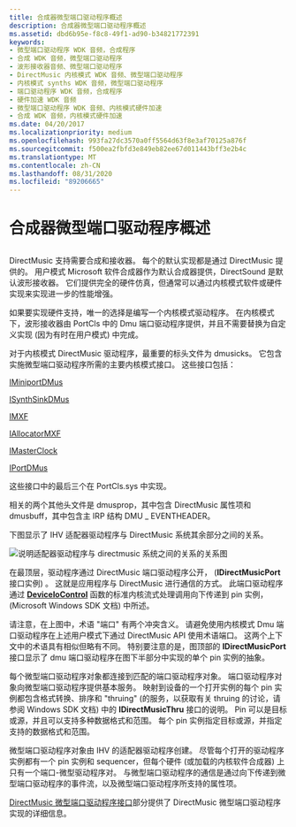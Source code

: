 ```yaml
---
title: 合成器微型端口驱动程序概述
description: 合成器微型端口驱动程序概述
ms.assetid: dbd6b95e-f8c8-49f1-ad90-b34821772391
keywords:
- 微型端口驱动程序 WDK 音频，合成程序
- 合成 WDK 音频，微型端口驱动程序
- 波形接收器音频、微型端口驱动程序
- DirectMusic 内核模式 WDK 音频、微型端口驱动程序
- 内核模式 synths WDK 音频，微型端口驱动程序
- 端口驱动程序 WDK 音频，合成程序
- 硬件加速 WDK 音频
- 微型端口驱动程序 WDK 音频、内核模式硬件加速
- 合成 WDK 音频，内核模式硬件加速
ms.date: 04/20/2017
ms.localizationpriority: medium
ms.openlocfilehash: 993fa27dc3570a0ff5564d63f8e3af70125a876f
ms.sourcegitcommit: f500ea2fbfd3e849eb82ee67d011443bff3e2b4c
ms.translationtype: MT
ms.contentlocale: zh-CN
ms.lasthandoff: 08/31/2020
ms.locfileid: "89206665"
---
```

# <a name="synthesizer-miniport-driver-overview"></a>合成器微型端口驱动程序概述


## <span id="synthesizer_miniport_driver_overview"></span><span id="SYNTHESIZER_MINIPORT_DRIVER_OVERVIEW"></span>


DirectMusic 支持需要合成和接收器。 每个的默认实现都是通过 DirectMusic 提供的。 用户模式 Microsoft 软件合成器作为默认合成器提供，DirectSound 是默认波形接收器。 它们提供完全的硬件仿真，但通常可以通过内核模式软件或硬件实现来实现进一步的性能增强。

如果要实现硬件支持，唯一的选择是编写一个内核模式驱动程序。 在内核模式下，波形接收器由 PortCls 中的 Dmu 端口驱动程序提供，并且不需要替换为自定义实现 (因为有时在用户模式) 中完成。

对于内核模式 DirectMusic 驱动程序，最重要的标头文件为 dmusicks。 它包含实施微型端口驱动程序所需的主要内核模式接口。 这些接口包括：

[IMiniportDMus](/windows-hardware/drivers/ddi/dmusicks/nn-dmusicks-iminiportdmus)

[ISynthSinkDMus](/windows-hardware/drivers/ddi/dmusicks/nn-dmusicks-isynthsinkdmus)

[IMXF](/windows-hardware/drivers/ddi/dmusicks/nn-dmusicks-imxf)

[IAllocatorMXF](/windows-hardware/drivers/ddi/dmusicks/nn-dmusicks-iallocatormxf)

[IMasterClock](/windows-hardware/drivers/ddi/dmusicks/nn-dmusicks-imasterclock)

[IPortDMus](/windows-hardware/drivers/ddi/dmusicks/nn-dmusicks-iportdmus)

这些接口中的最后三个在 PortCls.sys 中实现。

相关的两个其他头文件是 dmusprop，其中包含 DirectMusic 属性项和 dmusbuff，其中包含主 IRP 结构 DMU \_ EVENTHEADER。

下图显示了 IHV 适配器驱动程序与 DirectMusic 系统其余部分之间的关系。

![说明适配器驱动程序与 directmusic 系统之间的关系的关系图](images/dmkmbig.png)

在最顶层，驱动程序通过 DirectMusic 端口驱动程序公开， (**IDirectMusicPort** 接口实例) 。 这就是应用程序与 DirectMusic 进行通信的方式。 此端口驱动程序通过 [**DeviceIoControl**](/windows/desktop/api/ioapiset/nf-ioapiset-deviceiocontrol) 函数的标准内核流式处理调用向下传递到 pin 实例， (Microsoft Windows SDK 文档) 中所述。

请注意，在上图中，术语 "端口" 有两个冲突含义。 请避免使用内核模式 Dmu 端口驱动程序在上述用户模式下通过 DirectMusic API 使用术语端口。 这两个上下文中的术语具有相似但略有不同。 特别要注意的是，图顶部的 **IDirectMusicPort** 接口显示了 dmu 端口驱动程序在图下半部分中实现的单个 pin 实例的抽象。

每个微型端口驱动程序对象都连接到匹配的端口驱动程序对象。 端口驱动程序对象向微型端口驱动程序提供基本服务。 映射到设备的一个打开实例的每个 pin 实例都包含格式转换、排序和 "thruing" (的服务，以获取有关 thruing 的讨论，请参阅 Windows SDK 文档) 中的 **IDirectMusicThru** 接口的说明。 Pin 可以是目标或源，并且可以支持多种数据格式和范围。 每个 pin 实例指定目标或源，并指定支持的数据格式和范围。

微型端口驱动程序对象由 IHV 的适配器驱动程序创建。 尽管每个打开的驱动程序实例都有一个 pin 实例和 sequencer，但每个硬件 (或加载的内核软件合成器) 上只有一个端口-微型驱动程序对。 与微型端口驱动程序的通信是通过向下传递到微型端口驱动程序的事件流，以及微型端口驱动程序所支持的属性项。

[DirectMusic 微型端口驱动程序接口](directmusic-miniport-driver-interface.md)部分提供了 DirectMusic 微型端口驱动程序实现的详细信息。

 

